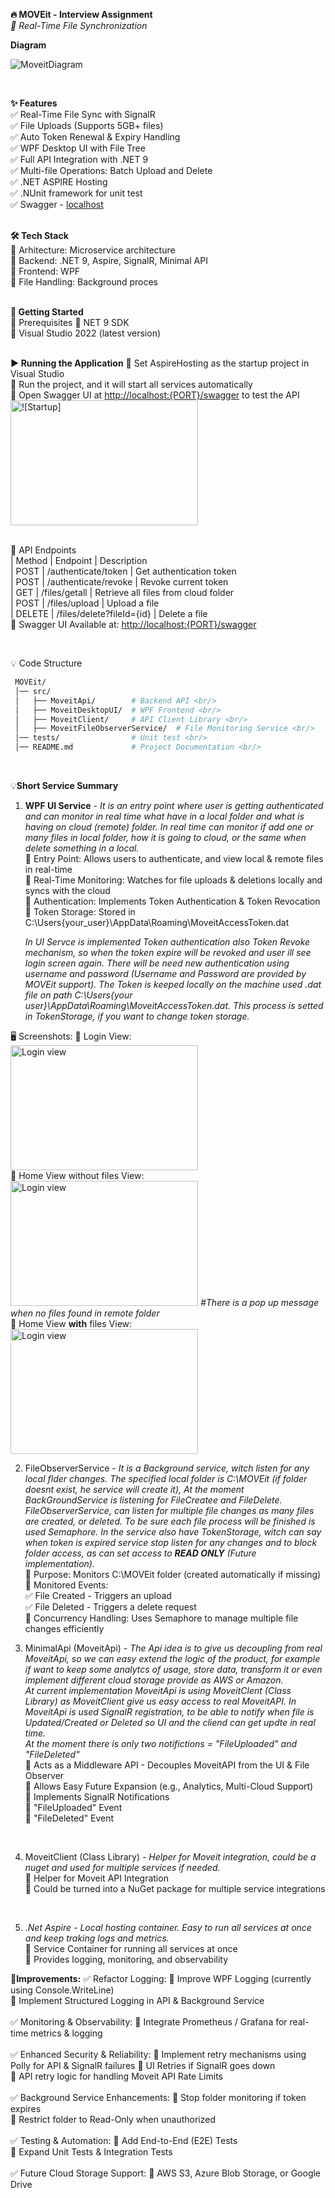 **🔥 MOVEit - Interview Assignment** <br>
  *🚀 Real-Time File Synchronization* <br/>

**Diagram**

![MoveitDiagram](https://github.com/user-attachments/assets/8f0aafc8-187e-4664-b21a-d8781f514e29)

<br/>

**✨ Features** <br/>
✅ Real-Time File Sync with SignalR <br/>
✅ File Uploads (Supports 5GB+ files) <br/>
✅ Auto Token Renewal & Expiry Handling <br/>
✅ WPF Desktop UI with File Tree <br/>
✅ Full API Integration with .NET 9 <br/>
✅ Multi-file Operations: Batch Upload and Delete <br/>
✅ .NET ASPIRE Hosting <br/>
✅ .NUnit framework for unit test <br/>
✅ Swagger - [localhost](https://localhost:7040/swagger/index.html) <br/>
<br/>

**🛠️ Tech Stack** <br/>
🔹 Arhitecture: Microservice architecture <br/>
🔹 Backend: .NET 9, Aspire, SignalR, Minimal API <br/>
🔹 Frontend: WPF <br/>
🔹 File Handling: Background proces <br/>
<br/>

**🚀 Getting Started** <br/>
🔧 Prerequisites
    🔹 NET 9 SDK <br/>
    🔹 Visual Studio 2022 (latest version) <br>
    <br/>
    
**▶ Running the Application**
    🔹 Set AspireHosting as the startup project in Visual Studio <br/>
    🔹 Run the project, and it will start all services automatically<br/>
    🔹 Open Swagger UI at [http://localhost:{PORT}/swagger](https://localhost:7040/swagger/index.html) to test the API<br/>
    <img src="https://github.com/user-attachments/assets/e2c5b4b4-1ae1-464e-bcfc-00b471415f74" alt="![Startup]" width="300" height="200"><br/>
 <br/>
 
🔌 API Endpoints <br/>
| Method	| Endpoint	                    | Description <br/>
| POST	    | /authenticate/token	        | Get authentication token <br/>
| POST	    | /authenticate/revoke	        | Revoke current token <br/>
| GET	    | /files/getall	                | Retrieve all files from cloud folder <br/>
| POST	    | /files/upload	                | Upload a file <br/>
| DELETE	| /files/delete?fileId={id}	    | Delete a file <br/>
📌 Swagger UI Available at: [http://localhost:{PORT}/swagger](https://localhost:7040/swagger/index.html)

<br/>

💡 Code Structure <br/>
 ```bash
  MOVEit/
  │── src/
  │   ├── MoveitApi/        # Backend API <br/>
  │   ├── MoveitDesktopUI/  # WPF Frontend <br/>
  │   ├── MoveitClient/     # API Client Library <br/>
  │   ├── MoveitFileObserverService/  # File Monitoring Service <br/>
  │── tests/                # Unit test <br/>
  │── README.md             # Project Documentation <br/>
```
 <br/>

💡**Short Service Summary**  <br/>
1. **WPF UI Service** - *It is an entry point where user is getting authenticated and can monitor in real time what have in a local folder and what is having on cloud (remote) folder. In real time can monitor if add one or many files in local folder, how it is going to cloud, or the same when delete something in a local.* <br/>
 🔹 Entry Point: Allows users to authenticate, and view local & remote files in real-time <br/>
 🔹 Real-Time Monitoring: Watches for file uploads & deletions locally and syncs with the cloud <br/>
 🔹 Authentication: Implements Token Authentication & Token Revocation <br/>
 🔹 Token Storage: Stored in C:\Users\{your_user}\AppData\Roaming\MoveitAccessToken.dat <br/>

    *In UI Servce is implemented Token authentication also Token Revoke mechanism, so when the token expire will be revoked and user ill see login screen again. There will be need new authentication using username and password (Username and Password are provided by     MOVEit support). The Token is keeped locally on the machine used .dat file on path C:\Users\{your user}\AppData\Roaming\MoveitAccessToken.dat. This process is setted in TokenStorage, if you want to change token storage.* <br/>

🖥️ Screenshots:
 🔹 Login View: <br/> <img src="https://github.com/user-attachments/assets/658e2002-aa6d-415a-add4-08880cf93d55" alt="Login view" width="300" height="200"> <br/>
 🔹 Home View without files View: <br/> <img src="https://github.com/user-attachments/assets/84988926-60fa-4505-b903-f28ce11051b8" alt="Login view" width="300" height="200">  *#There is a pop up message when no files found in remote folder* <br/>
 🔹 Home View **with** files View: <br/> <img src="https://github.com/user-attachments/assets/b2e98a64-261b-4f5b-940f-cb645fe81767" alt="Login view" width="300" height="200"> <br/>

2. FileObserverService - *It is a Background service, witch listen for any local flder changes. The specified local folder is C:\\MOVEit (*if folder doesnt exist, he service will create it*), At the moment BackGroundService is listening for FileCreatee and FileDelete. FileObserverService, can listen for multiple file changes as many files are created, or deleted. To be sure each file process will be finished is used Semaphore. In the service also have TokenStorage, witch can say when token is expired service stop listen for any changes and to block folder access, as can set access to **READ ONLY** (Future implementation).* <br/>
 🔹 Purpose: Monitors C:\MOVEit folder (created automatically if missing)<br/>
 🔹 Monitored Events:<br/>
        ✅ File Created - Triggers an upload<br/>
        ✅ File Deleted - Triggers a delete request<br/>
 🔹 Concurrency Handling: Uses Semaphore to manage multiple file changes efficiently <br/>

3. MinimalApi (MoveitApi) - *The Api idea is to give us decoupling from real MoveitApi, so we can easy extend the logic of the product, for example if want to keep some analytcs of usage, store data, transform it or even implement different cloud storage provide as AWS or Amazon.<br/> At current implementation MoveitApi is using MoveitClent (*Class Library*) as MoveitClient give us easy access to real MoveitAPI. In MoveitApi is used SignalR registration, to be able to notify when file is Updated/Created or Deleted so UI and the cliend can get updte in real time.<br/> At the moment there is only two notifictions = "FileUploaded" and "FileDeleted"* <br/>
🔹 Acts as a Middleware API - Decouples MoveitAPI from the UI & File Observer <br/>
🔹 Allows Easy Future Expansion (e.g., Analytics, Multi-Cloud Support) <br/>
🔹 Implements SignalR Notifications <br/>
        📢 "FileUploaded" Event <br/>
        📢 "FileDeleted" Event <br/>
<br/>

4. MoveitClient (Class Library) - *Helper for Moveit integration, could be a nuget and used for multiple services if needed.* <br/>
🔹 Helper for Moveit API Integration <br/>
🔹 Could be turned into a NuGet package for multiple service integrations <br/>
<br/>

5. *.Net Aspire - Local hosting container. Easy to run all services at once and keep traking logs and metrics.* <br/>
🔹 Service Container for running all services at once <br/>
🔹 Provides logging, monitoring, and observability <br/>

**🚀Improvements:**
✅ Refactor Logging:
🔹 Improve WPF Logging (currently using Console.WriteLine) <br/>
🔹 Implement Structured Logging in API & Background Service <br/>
<br/>
✅ Monitoring & Observability:
🔹 Integrate Prometheus / Grafana for real-time metrics & logging <br/>
<br/>
✅ Enhanced Security & Reliability:
🔹 Implement retry mechanisms using Polly for API & SignalR failures
🔹 UI Retries if SignalR goes down <br/>
🔹 API retry logic for handling Moveit API Rate Limits<br/>
<br/>
✅ Background Service Enhancements:
🔹 Stop folder monitoring if token expires <br/>
🔹 Restrict folder to Read-Only when unauthorized <br/>
<br/>
✅ Testing & Automation:
🔹 Add End-to-End (E2E) Tests <br/>
🔹 Expand Unit Tests & Integration Tests <br/>
<br/>
✅ Future Cloud Storage Support:
🔹 AWS S3, Azure Blob Storage, or Google Drive <br/>
